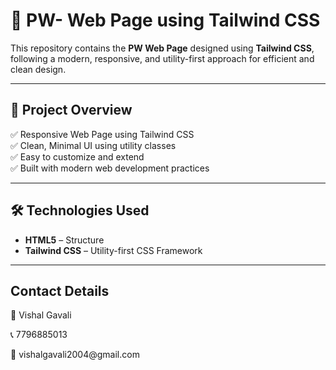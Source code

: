 # 🚀 PW- Web Page using Tailwind CSS

This repository contains the **PW Web Page** designed using **Tailwind CSS**, following a modern, responsive, and utility-first approach for efficient and clean design.

---

## 📁 Project Overview

✅ Responsive Web Page using Tailwind CSS  
✅ Clean, Minimal UI using utility classes  
✅ Easy to customize and extend  
✅ Built with modern web development practices  

---

## 🛠️ Technologies Used

- **HTML5** – Structure  
- **Tailwind CSS** – Utility-first CSS Framework   

---

<!-- Contact Card Example with Your Details -->
<div class="bg-green-100 p-4 rounded-lg shadow-md mt-4 text-center">
    <h2 class="text-xl font-semibold mb-2">Contact Details</h2>
    <p class="mb-1">👤 Vishal Gavali</p>
    <p class="mb-1">📞 7796885013</p>
    <p>📧 vishalgavali2004@gmail.com</p>
</div>




